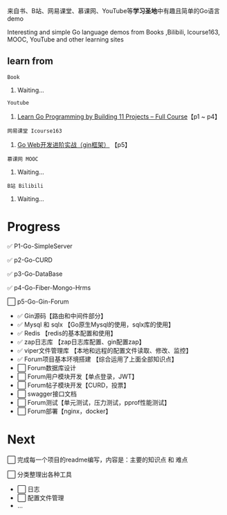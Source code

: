 

来自书、B站、网易课堂、慕课网、YouTube等**学习圣地**中有趣且简单的Go语言demo

Interesting and simple Go language demos from Books ,Bilibili, Icourse163, MOOC, YouTube and other learning sites



## learn from

`Book`

1. Waiting...



`Youtube`

1. [Learn Go Programming by Building 11 Projects – Full Course](https://www.youtube.com/watch?v=jFfo23yIWac)【p1 ~ p4】



`网易课堂 Icourse163` 

1. [Go Web开发进阶实战（gin框架）](https://study.163.com/course/introduction.htm?courseId=1210171207) 【p5】



`慕课网 MOOC`

1. Waiting...



`B站 Bilibili`

1. Waiting...

# Progress
:white_check_mark: P1-Go-SimpleServer </br>

:white_check_mark: p2-Go-CURD </br>

:white_check_mark: p3-Go-DataBase </br>

:white_check_mark: p4-Go-Fiber-Mongo-Hrms  </br>

:white_large_square: p5-Go-Gin-Forum 

+  :white_check_mark: Gin源码【路由和中间件部分】
+  :white_check_mark: Mysql 和 sqlx 【Go原生Mysql的使用，sqlx库的使用】
+  :white_check_mark: Redis 【redis的基本配置和使用】
+  :white_check_mark: zap日志库 【zap日志库配置、gin配置zap】
+  :white_check_mark: viper文件管理库 【本地和远程的配置文件读取、修改、监控】
+  :white_check_mark: Forum项目基本环境搭建 【综合运用了上面全部知识点】
+  :white_large_square: Forum数据库设计
+  :white_large_square: Forum用户模块开发【单点登录，JWT】
+  :white_large_square: Forum帖子模块开发【CURD，投票】
+  :white_large_square: swagger接口文档
+  :white_large_square: Forum测试【单元测试，压力测试，pprof性能测试】
+  :white_large_square: Forum部署【nginx，docker】



# Next

:white_large_square: 完成每一个项目的readme编写，内容是：主要的知识点 和 难点

:white_large_square: 分类整理出各种工具

+ :white_large_square: 日志
+ :white_large_square: 配置文件管理
+ ...